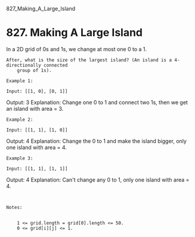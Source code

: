 827_Making_A_Large_Island
# 827. Making A Large Island

In a 2D grid of 0s and 1s, we change at most one 0 to
        a 1.

    After, what is the size of the largest island? (An island is a 4-directionally connected
        group of 1s).

    Example 1:

    Input: [[1, 0], [0, 1]]
Output: 3
Explanation: Change one 0 to 1 and connect two 1s, then we get an island with area = 3.

    Example 2:

    Input: [[1, 1], [1, 0]]
Output: 4
Explanation: Change the 0 to 1 and make the island bigger, only one island with area = 4.

    Example 3:

    Input: [[1, 1], [1, 1]]
Output: 4
Explanation: Can't change any 0 to 1, only one island with area = 4.

     

    Notes:

    
        1 <= grid.length = grid[0].length <= 50.
        0 <= grid[i][j] <= 1.